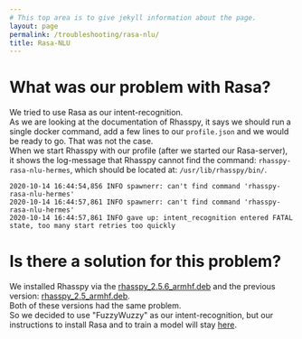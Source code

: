 ```yaml
---
# This top area is to give jekyll information about the page.
layout: page
permalink: /troubleshooting/rasa-nlu/
title: Rasa-NLU
---
```


# What was our problem with Rasa?

We tried to use Rasa as our intent-recognition.  
As we are looking at the documentation of Rhasspy, it says we should run a single docker command, add a few lines to our ``profile.json`` and we would be ready to go.
That was not the case.  
When we start Rhasspy with our profile (after we started our Rasa-server), it shows the log-message that Rhasspy cannot find the command: ``rhasspy-rasa-nlu-hermes``, which should be located at: ``/usr/lib/rhasspy/bin/``.

````textmate
2020-10-14 16:44:54,856 INFO spawnerr: can't find command 'rhasspy-rasa-nlu-hermes'
2020-10-14 16:44:57,861 INFO spawnerr: can't find command 'rhasspy-rasa-nlu-hermes'
2020-10-14 16:44:57,861 INFO gave up: intent_recognition entered FATAL state, too many start retries too quickly
````

# Is there a solution for this problem?

We installed Rhasspy via the [rhasspy_2.5.6_armhf.deb](https://github.com/rhasspy/rhasspy/releases) and the previous version: [rhasspy_2.5_armhf.deb](https://github.com/rhasspy/rhasspy/releases).  
Both of these versions had the same problem.  
So we decided to use "FuzzyWuzzy" as our intent-recognition, but our instructions to install Rasa and to train a model will stay [here](../unused/rasanlu.md).  
